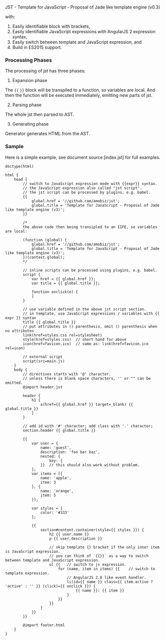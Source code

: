 JST - Template for JavaScript - Proposal of Jade like template engine (v0.3)

with:

1. Easily identifiable block with brackets,
2. Easily identifiable JavaScript expressions with AngularJS 2 expression syntax,
3. Easily switch between template and JavaScript expression, and
4. Build in ES2015 support.

### Processing Phases

The processing of jst has three phases:

1. Expansion phase

The `{{` `}}` block will be transpiled to a function, so variables are local.
And then the function will be executed immediately, emitting new parts of jst.

2. Parsing phase

The whole jst then parsed to AST.

3. Generating phase

Generator generates HTML from the AST.

### Sample

Here is a simple example, see document source [index.jst] for full examples.

```
doctype(html)

html {
	head {
		// switch to JavaScript expression mode with {{expr}} syntax.
		// the JavaScript expression also called "jst script".
		// the jst script can be processed by plugins, e.g. babel.
		{{
			global.href = '//github.com/amobiz/jst';
			global.title = 'Template for JavaScript - Proposal of Jade like template engine (v3)';
		}}

		/*
		the above code then being transipled to an IIFE, so variables are local:

		(function (global) {
			global.href = '//github.com/amobiz/jst';
			global.title = 'Template for JavaScript - Proposal of Jade like template engine (v3)';
		})(context.global);
		*/

		// inline scripts can be processed using plugins, e.g. babel.
		script {
			var href = {{ global.href }};
			var title = {{ global.title }};

			function onclick(e) {
			}
		}

		// use variable defined in the above jst script section.
		// in template, use JavaScript expressions / variables with {{ expr }} syntax
		title {{ global.title }}
		// put attributes in () parenthesis, omit () parenthesis when no attributes
		link(href=styles.css rel=stylesheet)
		style(href=styles.css)	// short hand for above
		icon(href=favicon.ico)	// same as: link(href=favicon.ico rel=icon)

		// external script
		script(src=main.js)
	}
	body {
		// directives starts with '@' character.
		// unless there is blank space characters, '' or "" can be omitted.
		@import header.jst

		header {
			h1 {
				a(href={{ global.href }} target=_blank) {{ global.title }}
			}
		}

		// add id with '#' character; add class with '.' character;
		section.header {{ global.title }}

		{{
			var user = {
				name: 'guest',
				description: 'foo bar baz',
				nested: {
					key: {
				}}	// this should also work without problem.
			};
			var items = [{
				name: 'apple',
				item: 3
			}, {
				name: 'orange',
				item: 5
			}];

			var styles = {
				color: '#333'
			};

			{{
				section#content.container(style={{ styles }}) {
					h2 {{ user.name }}
					p {{ user.description }}

					// skip template {} bracket if the only inner item is JavaScript expression.
					// you can think of `{{}}` as a way to switch between template and JavaScript expression.
					ul {{	// switch to js expression.
						for (name, item in items) {{	// switch to template expression.
							// AngularJS 2.0 like event handler.
							li(id={{ name }} class={{ item.active ? 'active' : '' }} (click)={{ onclick }}) {
								{{ name }}: {{ item }}
							}
						}}
					}}
				}
			}}
		}}

		@import footer.html
	}
}
```
